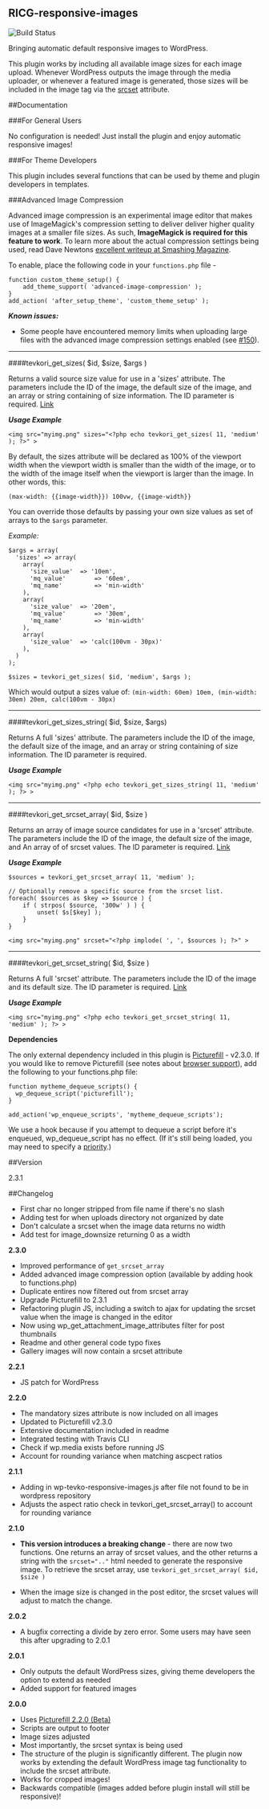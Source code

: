 RICG-responsive-images
---

![Build Status](https://travis-ci.org/ResponsiveImagesCG/wp-tevko-responsive-images.svg)

Bringing automatic default responsive images to WordPress.

This plugin works by including all available image sizes for each image upload. Whenever WordPress outputs the image through the media uploader, or whenever a featured image is generated, those sizes will be included in the image tag via the [srcset](http://css-tricks.com/responsive-images-youre-just-changing-resolutions-use-srcset/) attribute.

##Documentation

###For General Users

No configuration is needed! Just install the plugin and enjoy automatic responsive images!

###For Theme Developers

This plugin includes several functions that can be used by theme and plugin developers in templates.

###Advanced Image Compression

Advanced image compression is an experimental image editor that makes use of ImageMagick's compression setting to deliver deliver higher quality images at a smaller file sizes. As such, **ImageMagick is required for this feature to work**. To learn more about the actual compression settings being used, read Dave Newtons [excellent writeup at Smashing Magazine](http://www.smashingmagazine.com/2015/06/efficient-image-resizing-with-imagemagick/).

To enable, place the following code in your `functions.php` file -
```
function custom_theme_setup() {
	add_theme_support( 'advanced-image-compression' );
}
add_action( 'after_setup_theme', 'custom_theme_setup' );
```

***Known issues:***
* Some people have encountered memory limits when uploading large files with the advanced image compression settings enabled (see [#150](https://github.com/ResponsiveImagesCG/wp-tevko-responsive-images/issues/150)).


---

####tevkori_get_sizes( $id, $size, $args )

Returns a valid source size value for use in a 'sizes' attribute. The parameters include the ID of the image, the default size of the image, and an array or string containing of size information. The ID parameter is required. [Link](https://github.com/ResponsiveImagesCG/wp-tevko-responsive-images/blob/master/wp-tevko-responsive-images.php#L28)

***Usage Example***

```
<img src="myimg.png" sizes="<?php echo tevkori_get_sizes( 11, 'medium' ); ?>" >
```

By default, the sizes attribute will be declared as 100% of the viewport width when the viewport width is smaller than the width of the image, or to the width of the image itself when the viewport is larger than the image. In other words, this:

`(max-width: {{image-width}}) 100vw, {{image-width}}`

You can override those defaults by passing your own size values as set of arrays to the `$args` parameter.

*Example:*

```
$args = array(
  'sizes' => array(
    array(
      'size_value' 	=> '10em',
      'mq_value'		=> '60em',
      'mq_name'			=> 'min-width'
    ),
    array(
      'size_value' 	=> '20em',
      'mq_value'		=> '30em',
      'mq_name'			=> 'min-width'
    ),
    array(
      'size_value'	=> 'calc(100vm - 30px)'
    ),
  )
);

$sizes = tevkori_get_sizes( $id, 'medium', $args );
```

Which would output a sizes value of:
`(min-width: 60em) 10em, (min-width: 30em) 20em, calc(100vm - 30px)`

---

####tevkori_get_sizes_string( $id, $size, $args)

Returns A full 'sizes' attribute. The parameters include the ID of the image, the default size of the image, and an array or string containing of size information. The ID parameter is required.

***Usage Example***

```
<img src="myimg.png" <?php echo tevkori_get_sizes_string( 11, 'medium' ); ?> >
```

---
####tevkori_get_srcset_array( $id, $size )

Returns an array of image source candidates for use in a 'srcset' attribute. The parameters include the ID of the image, the default size of the image, and An array of of srcset values. The ID parameter is required. [Link](https://github.com/ResponsiveImagesCG/wp-tevko-responsive-images/blob/master/wp-tevko-responsive-images.php#L132)

***Usage Example***

```
$sources = tevkori_get_srcset_array( 11, 'medium' );

// Optionally remove a specific source from the srcset list.
foreach( $sources as $key => $source ) {
	if ( strpos( $source, '300w' ) ) {
		unset( $s[$key] );
	}
}

<img src="myimg.png" srcset="<?php implode( ', ', $sources ); ?>" >
```

---

####tevkori_get_srcset_string( $id, $size )

Returns A full 'srcset' attribute. The parameters include the ID of the image and its default size. The ID parameter is required. [Link](https://github.com/ResponsiveImagesCG/wp-tevko-responsive-images/blob/master/wp-tevko-responsive-images.php#L196)

***Usage Example***

```
<img src="myimg.png" <?php echo tevkori_get_srcset_string( 11, 'medium' ); ?> >
```

**Dependencies**

The only external dependency included in this plugin is [Picturefill](http://scottjehl.github.io/picturefill/) - v2.3.0. If you would like to remove Picturefill (see notes about [browser support](http://scottjehl.github.io/picturefill/#support)), add the following to your functions.php file:

    function mytheme_dequeue_scripts() {
      wp_dequeue_script('picturefill');
    }

    add_action('wp_enqueue_scripts', 'mytheme_dequeue_scripts');

We use a hook because if you attempt to dequeue a script before it's enqueued, wp_dequeue_script has no effect. (If it's still being loaded, you may need to specify a [priority](http://codex.wordpress.org/Function_Reference/add_action).)

##Version

2.3.1

##Changelog

- First char no longer stripped from file name if there's no slash
- Adding test for when uploads directory not organized by date
- Don't calculate a srcset when the image data returns no width
- Add test for image_downsize returning 0 as a width

**2.3.0**

- Improved performance of `get_srcset_array`
- Added advanced image compression option (available by adding hook to functions.php)
- Duplicate entires now filtered out from srcset array
- Upgrade Picturefill to 2.3.1
- Refactoring plugin JS, including a switch to ajax for updating the srcset value when the image is changed in the editor
- Now using wp_get_attachment_image_attributes filter for post thumbnails
- Readme and other general code typo fixes
- Gallery images will now contain a srcset attribute

**2.2.1**

- JS patch for WordPress

**2.2.0**

- The mandatory sizes attribute is now included on all images
- Updated to Picturefill v2.3.0
- Extensive documentation included in readme
- Integrated testing with Travis CLI
- Check if wp.media exists before running JS
- Account for rounding variance when matching ascpect ratios

**2.1.1**

- Adding in wp-tevko-responsive-images.js after file not found to be in wordpress repository
- Adjusts the aspect ratio check in tevkori_get_srcset_array() to account for rounding variance

**2.1.0**

- **This version introduces a breaking change** - there are now two functions. One returns an array of srcset values, and the other returns a string with the ``srcset=".."`` html needed to generate the responsive image. To retrieve the srcset array, use ``tevkori_get_srcset_array( $id, $size )``

- When the image size is changed in the post editor, the srcset values will adjust to match the change.

**2.0.2**

- A bugfix correcting a divide by zero error. Some users may have seen this after upgrading to 2.0.1

**2.0.1**
- Only outputs the default WordPress sizes, giving theme developers the option to extend as needed
- Added support for featured images

**2.0.0**
 - Uses [Picturefill 2.2.0 (Beta)](http://scottjehl.github.io/picturefill/)
 - Scripts are output to footer
 - Image sizes adjusted
 - Most importantly, the srcset syntax is being used
 - The structure of the plugin is significantly different. The plugin now works by extending the default WordPress image tag functionality to include the srcset attribute.
 - Works for cropped images!
 - Backwards compatible (images added before plugin install will still be responsive)!
